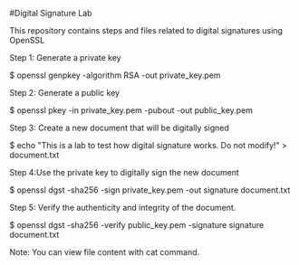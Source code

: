 #Digital Signature Lab

This repository contains steps and files related to digital signatures using OpenSSL

Step 1: Generate a private key

$ openssl genpkey -algorithm RSA -out private_key.pem

Step 2: Generate a public key

$ openssl pkey -in private_key.pem -pubout -out public_key.pem

Step 3: Create a new document that will be digitally signed

$ echo "This is a lab to test how digital signature works. Do not modify!" > document.txt

Step 4:Use the private key to digitally sign the new document

$ openssl dgst -sha256 -sign private_key.pem -out signature document.txt

Step 5: Verify the authenticity and integrity of the document.

$ openssl dgst -sha256 -verify public_key.pem -signature signature document.txt

Note: You can view file content with cat command.
